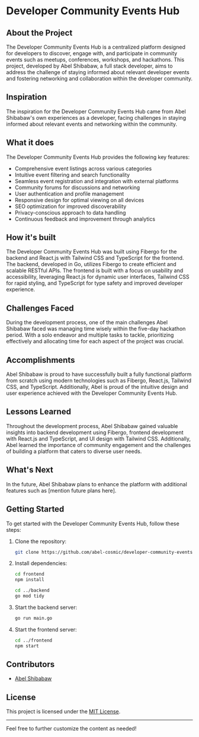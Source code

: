 # Developer Community Events Hub

## About the Project

The Developer Community Events Hub is a centralized platform designed for developers to discover, engage with, and participate in community events such as meetups, conferences, workshops, and hackathons. This project, developed by Abel Shibabaw, a full stack developer, aims to address the challenge of staying informed about relevant developer events and fostering networking and collaboration within the developer community.

## Inspiration

The inspiration for the Developer Community Events Hub came from Abel Shibabaw's own experiences as a developer, facing challenges in staying informed about relevant events and networking within the community.

## What it does

The Developer Community Events Hub provides the following key features:

- Comprehensive event listings across various categories
- Intuitive event filtering and search functionality
- Seamless event registration and integration with external platforms
- Community forums for discussions and networking
- User authentication and profile management
- Responsive design for optimal viewing on all devices
- SEO optimization for improved discoverability
- Privacy-conscious approach to data handling
- Continuous feedback and improvement through analytics

## How it's built

The Developer Community Events Hub was built using Fibergo for the backend and React.js with Tailwind CSS and TypeScript for the frontend. The backend, developed in Go, utilizes Fibergo to create efficient and scalable RESTful APIs. The frontend is built with a focus on usability and accessibility, leveraging React.js for dynamic user interfaces, Tailwind CSS for rapid styling, and TypeScript for type safety and improved developer experience.

## Challenges Faced

During the development process, one of the main challenges Abel Shibabaw faced was managing time wisely within the five-day hackathon period. With a solo endeavor and multiple tasks to tackle, prioritizing effectively and allocating time for each aspect of the project was crucial.

## Accomplishments

Abel Shibabaw is proud to have successfully built a fully functional platform from scratch using modern technologies such as Fibergo, React.js, Tailwind CSS, and TypeScript. Additionally, Abel is proud of the intuitive design and user experience achieved with the Developer Community Events Hub.

## Lessons Learned

Throughout the development process, Abel Shibabaw gained valuable insights into backend development using Fibergo, frontend development with React.js and TypeScript, and UI design with Tailwind CSS. Additionally, Abel learned the importance of community engagement and the challenges of building a platform that caters to diverse user needs.

## What's Next

In the future, Abel Shibabaw plans to enhance the platform with additional features such as [mention future plans here].

## Getting Started

To get started with the Developer Community Events Hub, follow these steps:

1. Clone the repository:
   ```bash
   git clone https://github.com/abel-cosmic/developer-community-events-hub.git
   ```
2. Install dependencies:
   ```bash
   cd frontend
   npm install
   ```
   ```bash
   cd ../backend
   go mod tidy
   ```
3. Start the backend server:
   ```bash
   go run main.go
   ```
4. Start the frontend server:
   ```bash
   cd ../frontend
   npm start
   ```

## Contributors

- [Abel Shibabaw](https://github.com/abel-cosmic)

## License

This project is licensed under the [MIT License](LICENSE).

---

Feel free to further customize the content as needed!
